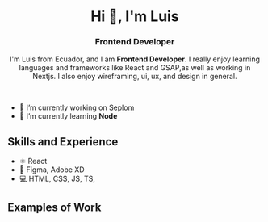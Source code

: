 <h1 align="center">Hi 👋, I'm Luis</h1>
<h3 style={{background: 'red'} align="center">Frontend Developer</h3>
<p align="center">I'm Luis from Ecuador, and I am <b>Frontend Developer</b>. I really enjoy learning languages and frameworks like React and GSAP,as well as working in Nextjs. I also enjoy wireframing, ui, ux, and design in general.</p>

<br/>

- 🔭 I’m currently working on [Seplom](https://github.com/cutioluis/Seplom)
- 🌱 I’m currently learning **Node** 

## Skills and Experience
* ⚛ React
* 🎨 Figma, Adobe XD
* 💻 HTML, CSS, JS, TS, 

## Examples of Work
